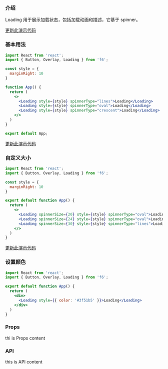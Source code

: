 <div class="block-panel">

<h3>介绍</h3>

Loading 用于展示加载状态，包括加载动画和描述，它基于 spinner。


</div>
<div class="block-panel">
        <a class="to-github-link" target="_blank" href=https://github.com/Webang/f6/tree/master/packages/f6/packages/loading/demo/basic.md>更新此演示代码</a>
        <h3>基本用法</h3>

```jsx
import React from 'react';
import { Button, Overlay, Loading } from 'f6';

const style = {
  marginRight: 10
}

function App() {
  return (
    <>
      <Loading style={style} spinnerType="lines">Loading</Loading>
      <Loading style={style} spinnerType="oval">Loading</Loading>
      <Loading style={style} spinnerType="crescent">Loading</Loading>
    </>
  )
}

export default App;
```
</div>

<div class="block-panel">
        <a class="to-github-link" target="_blank" href=https://github.com/Webang/f6/tree/master/packages/f6/packages/loading/demo/size.md>更新此演示代码</a>
        <h3>自定义大小</h3>

```jsx
import React from 'react';
import { Button, Overlay, Loading } from 'f6';

const style = {
  marginRight: 10
}

export default function App() {
  return (
    <>
      <Loading spinnerSize={20} style={style} spinnerType="oval">Loading</Loading>
      <Loading spinnerSize={24} style={style} spinnerType="oval">Loading</Loading>
      <Loading spinnerSize={30} style={style} spinnerType="lines">Loading</Loading>
    </>
  )
}
```
</div>

<div class="block-panel">
        <a class="to-github-link" target="_blank" href=https://github.com/Webang/f6/tree/master/packages/f6/packages/loading/demo/color.md>更新此演示代码</a>
        <h3>设置颜色</h3>

```jsx
import React from 'react';
import { Button, Overlay, Loading } from 'f6';

export default function App() {
  return (
    <div>
      <Loading style={{ color: '#3f51b5' }}>Loading</Loading>
    </div>
  )
}
```
</div>
<div class="block-panel">

<h3>Props</h3>

thi is Props content


</div>
<div class="block-panel">

<h3>API</h3>

this is API content
</div>